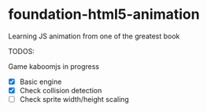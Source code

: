 # foundation-html5-animation
Learning JS animation from one of the greatest book



TODOS:

Game kaboomjs in progress 
- [X] Basic engine
- [X] Check collision detection
- [ ] Check sprite width/height scaling